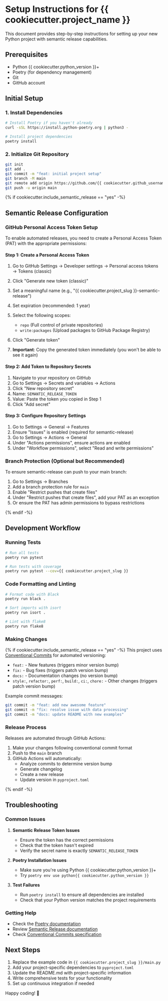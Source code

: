 # Setup Instructions for {{ cookiecutter.project_name }}

This document provides step-by-step instructions for setting up your new Python project with semantic release capabilities.

## Prerequisites

- Python {{ cookiecutter.python_version }}+
- Poetry (for dependency management)
- Git
- GitHub account

## Initial Setup

### 1. Install Dependencies

```bash
# Install Poetry if you haven't already
curl -sSL https://install.python-poetry.org | python3 -

# Install project dependencies
poetry install
```

### 2. Initialize Git Repository

```bash
git init
git add .
git commit -m "feat: initial project setup"
git branch -M main
git remote add origin https://github.com/{{ cookiecutter.github_username }}/{{ cookiecutter.project_slug }}.git
git push -u origin main
```

{% if cookiecutter.include_semantic_release == "yes" -%}
## Semantic Release Configuration

### GitHub Personal Access Token Setup

To enable automated releases, you need to create a Personal Access Token (PAT) with the appropriate permissions:

#### Step 1: Create a Personal Access Token

1. Go to GitHub Settings → Developer settings → Personal access tokens → Tokens (classic)
2. Click "Generate new token (classic)"
3. Set a meaningful name (e.g., "{{ cookiecutter.project_slug }}-semantic-release")
4. Set expiration (recommended: 1 year)
5. Select the following scopes:
   - `repo` (Full control of private repositories)
   - `write:packages` (Upload packages to GitHub Package Registry)

6. Click "Generate token"
7. **Important**: Copy the generated token immediately (you won't be able to see it again)

#### Step 2: Add Token to Repository Secrets

1. Navigate to your repository on GitHub
2. Go to Settings → Secrets and variables → Actions
3. Click "New repository secret"
4. Name: `SEMANTIC_RELEASE_TOKEN`
5. Value: Paste the token you copied in Step 1
6. Click "Add secret"

#### Step 3: Configure Repository Settings

1. Go to Settings → General → Features
2. Ensure "Issues" is enabled (required for semantic-release)
3. Go to Settings → Actions → General
4. Under "Actions permissions", ensure actions are enabled
5. Under "Workflow permissions", select "Read and write permissions"

### Branch Protection (Optional but Recommended)

To ensure semantic-release can push to your main branch:

1. Go to Settings → Branches
2. Add a branch protection rule for `main`
3. Enable "Restrict pushes that create files"
4. Under "Restrict pushes that create files", add your PAT as an exception
5. Or ensure the PAT has admin permissions to bypass restrictions

{% endif -%}
## Development Workflow

### Running Tests

```bash
# Run all tests
poetry run pytest

# Run tests with coverage
poetry run pytest --cov={{ cookiecutter.project_slug }}
```

### Code Formatting and Linting

```bash
# Format code with Black
poetry run black .

# Sort imports with isort
poetry run isort .

# Lint with flake8
poetry run flake8
```

### Making Changes

{% if cookiecutter.include_semantic_release == "yes" -%}
This project uses [Conventional Commits](https://www.conventionalcommits.org/) for automated versioning:

- `feat:` - New features (triggers minor version bump)
- `fix:` - Bug fixes (triggers patch version bump)
- `docs:` - Documentation changes (no version bump)
- `style:`, `refactor:`, `perf:`, `build:`, `ci:`, `chore:` - Other changes (triggers patch version bump)

Example commit messages:
```bash
git commit -m "feat: add new awesome feature"
git commit -m "fix: resolve issue with data processing"
git commit -m "docs: update README with new examples"
```

### Release Process

Releases are automated through GitHub Actions:

1. Make your changes following conventional commit format
2. Push to the `main` branch
3. GitHub Actions will automatically:
   - Analyze commits to determine version bump
   - Generate changelog
   - Create a new release
   - Update version in `pyproject.toml`

{% endif -%}
## Troubleshooting

### Common Issues

1. **Semantic Release Token Issues**
   - Ensure the token has the correct permissions
   - Check that the token hasn't expired
   - Verify the secret name is exactly `SEMANTIC_RELEASE_TOKEN`

2. **Poetry Installation Issues**
   - Make sure you're using Python {{ cookiecutter.python_version }}+
   - Try `poetry env use python{{ cookiecutter.python_version }}`

3. **Test Failures**
   - Run `poetry install` to ensure all dependencies are installed
   - Check that your Python version matches the project requirements

### Getting Help

- Check the [Poetry documentation](https://python-poetry.org/docs/)
- Review [Semantic Release documentation](https://semantic-release.gitbook.io/)
- Check [Conventional Commits specification](https://www.conventionalcommits.org/)

## Next Steps

1. Replace the example code in `{{ cookiecutter.project_slug }}/main.py`
2. Add your project-specific dependencies to `pyproject.toml`
3. Update the README.md with project-specific information
4. Write comprehensive tests for your functionality
5. Set up continuous integration if needed

Happy coding! 🚀
